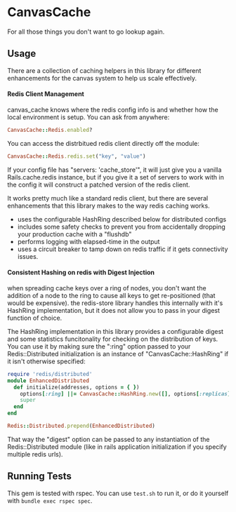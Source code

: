 # CanvasCache

For all those things you don't want to go lookup again.

## Usage

There are a collection of caching helpers in this library for different
enhancements for the canvas system to help us scale effectively.

#### Redis Client Management

canvas_cache knows where the redis config info is
and whether how the local environment is setup.  You
can ask from anywhere:

```ruby
CanvasCache::Redis.enabled?
```

You can access the distrbitued redis client directly
off the module:

```ruby
CanvasCache::Redis.redis.set("key", "value")
```

If your config file has "servers: 'cache_store'", it will
just give you a vanilla Rails.cache.redis instance, but
if you give it a set of servers to work with in the config
it will construct a patched version of the redis client.

It works pretty much like a standard redis client, but
there are several enhancements that this library makes to the
way redis caching works.

 - uses the configurable HashRing described below for distributed configs
 - includes some safety checks to prevent you from accidentally dropping your
    production cache with a "flushdb"
 - performs logging with elapsed-time in the output
 - uses a circuit breaker to tamp down on redis traffic if it gets
    connectivity issues.



#### Consistent Hashing on redis with Digest Injection

when spreading cache keys over a ring of nodes, you don't
want the addition of a node to the ring to cause all keys
to get re-positioned (that would be expensive).  the redis-store
library handles this internally with it's HashRing implementation,
but it does not allow you to pass in your digest function of choice.

The HashRing implementation in this library provides a configurable
digest and some statistics funcitonality for checking on
the distribution of keys.  You can use it by making sure the
":ring" option passed to your Redis::Distributed initialization
is an instance of "CanvasCache::HashRing" if it isn't otherwise
specified:

```ruby
require 'redis/distributed'
module EnhancedDistributed
  def initialize(addresses, options = { })
    options[:ring] ||= CanvasCache::HashRing.new([], options[:replicas], options[:digest])
    super
  end
end

Redis::Distributed.prepend(EnhancedDistributed)
```

That way the "digest" option can be passed to any instantiation of
the Redis::Distributed module (like in rails application initialization if you
specify multiple redis urls).

## Running Tests

This gem is tested with rspec.  You can use `test.sh` to run it, or
do it yourself with `bundle exec rspec spec`.